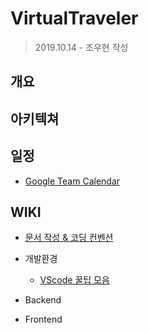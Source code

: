 # VirtualTraveler

> 2019.10.14 - 조우현 작성



## 개요



## 아키텍쳐



## 일정

- <a href="https://calendar.google.com/calendar/embed?src=k4h8g6b7jn7vrmqlngfj93lb7s%40group.calendar.google.com&ctz=Asia%2FSeoul">Google Team Calendar</a>

## WIKI

- <a href="">문서 작성 & 코딩 컨벤션</a>

- 개발환경
  - <a href="./WIKI/About_VScode.md">VScode 꿀팁 모음</a>
- Backend
- Frontend

